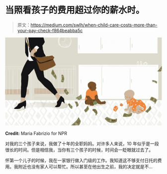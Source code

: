 # 当照看孩子的费用超过你的薪水时。

> 原文：<https://medium.com/swlh/when-child-care-costs-more-than-your-pay-check-f864beabba5c>

![](img/02b8b1380427b26d955261e3e73c9c6f.png)

**Credit:** Maria Fabrizio for NPR

对我的三个孩子来说，我做了十年的全职妈妈。对许多人来说，10 年似乎是一段很长的时间。但是相信我，当你有三个孩子的时候，时间会一眨眼就过去了。

怀第一个儿子的时候，我在一家银行做入门级的工作。我知道这不够支付日托的费用。我附近也没有家人可以帮忙。所以甚至在他出生之前，我的决定就是不…